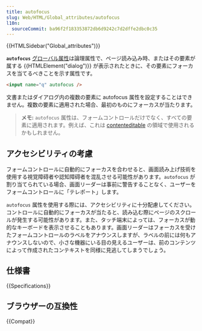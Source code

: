 ```yaml
---
title: autofocus
slug: Web/HTML/Global_attributes/autofocus
l10n:
  sourceCommit: ba96f2f183353872db6d9242c7d2dffe2dbc0c35
---
```


{{HTMLSidebar("Global_attributes")}}

**`autofocus`** [グローバル属性](/ja/docs/Web/HTML/Global_attributes)は論理属性で、ページ読み込み時、またはその要素が属する {{HTMLElement("dialog")}} が表示されたときに、その要素にフォーカスを当てるべきことを示す属性です。

```html
<input name="q" autofocus />
```

文書またはダイアログ内の複数の要素に autofocus 属性を設定することはできません。複数の要素に適用された場合、最初のものにフォーカスが当たります。

> **メモ:** `autofocus` 属性は、フォームコントロールだけでなく、すべての要素に適用されます。例えば、これは [contenteditable](/ja/docs/Web/HTML/Global_attributes/contenteditable) の領域で使用されるかもしれません。

## アクセシビリティの考慮

フォームコントロールに自動的にフォーカスを合わせると、画面読み上げ技術を使用する視覚障碍者や認知障碍者を混乱させる可能性があります。`autofocus` が割り当てられている場合、画面リーダーは事前に警告することなく、ユーザーをフォームコントロールに「テレポート」します。

`autofocus` 属性を使用する際には、アクセシビリティに十分配慮してください。コントロールに自動的にフォーカスが当たると、読み込む際にページのスクロールが発生する可能性があります。また、タッチ端末によっては、フォーカスが動的なキーボードを表示させることもあります。画面リーダーはフォーカスを受けたフォームコントロールのラベルをアナウンスしますが、ラベルの前には何もアナウンスしないので、小さな機器にいる目の見えるユーザーは、前のコンテンツによって作成されたコンテキストを同様に見逃してしまうでしょう。

## 仕様書

{{Specifications}}

## ブラウザーの互換性

{{Compat}}
